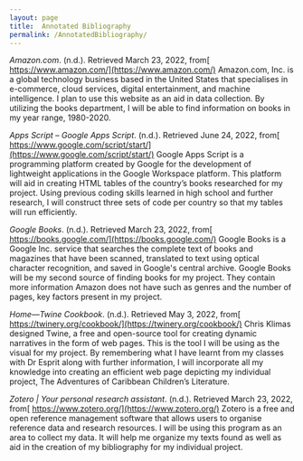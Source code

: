 ```yaml
---
layout: page
title:  Annotated Bibliography
permalink: /AnnotatedBibliography/
---
```


*Amazon.com*. (n.d.). Retrieved March 23, 2022, from[ https://www.amazon.com/](https://www.amazon.com/)
Amazon.com, Inc. is a global technology business based in the United States that specialises in e-commerce, cloud services, digital entertainment, and machine intelligence. I plan to use this website as an aid in data collection. By utilizing the books department, I will be able to find information on books in my year range, 1980-2020.

*Apps Script – Google Apps Script*. (n.d.). Retrieved June 24, 2022, from[ https://www.google.com/script/start/](https://www.google.com/script/start/)
Google Apps Script is a programming platform created by Google for the development of lightweight applications in the Google Workspace platform. This platform will aid in creating HTML tables of the country’s books researched for my project. Using previous coding skills learned in high school and further research, I will construct three sets of code per country so that my tables will run efficiently.

*Google Books*. (n.d.). Retrieved March 23, 2022, from[ https://books.google.com/](https://books.google.com/)
Google Books is a Google Inc. service that searches the complete text of books and magazines that have been scanned, translated to text using optical character recognition, and saved in Google's central archive. Google Books will be my second source of finding books for my project. They contain more information Amazon does not have such as genres and the number of pages, key factors present in my project.

*Home—Twine Cookbook*. (n.d.). Retrieved May 3, 2022, from[ https://twinery.org/cookbook/](https://twinery.org/cookbook/)
Chris Klimas designed Twine, a free and open-source tool for creating dynamic narratives in the form of web pages. This is the tool I will be using as the visual for my project. By remembering what I have learnt from my classes with Dr Esprit along with further information, I will incorporate all my knowledge into creating an efficient web page depicting my individual project, The Adventures of Caribbean Children’s Literature.

*Zotero | Your personal research assistant*. (n.d.). Retrieved March 23, 2022, from[ https://www.zotero.org/](https://www.zotero.org/)
Zotero is a free and open reference management software that allows users to organise reference data and research resources. I will be using this program as an area to collect my data. It will help me organize my texts found as well as aid in the creation of my bibliography for my individual project.
